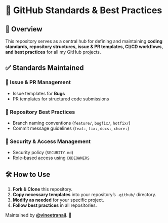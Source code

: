 # 🚀 GitHub Standards & Best Practices

## 📌 Overview
This repository serves as a central hub for defining and maintaining **coding standards, repository structures, issue & PR templates, CI/CD workflows, and best practices** for all my GitHub projects.

## ✅ Standards Maintained
### 🔹 Issue & PR Management
- Issue templates for **Bugs**
- PR templates for structured code submissions

### 🔹 Repository Best Practices
- Branch naming conventions (`feature/`, `bugfix/`, `hotfix/`)
- Commit message guidelines (`feat:`, `fix:`, `docs:`, `chore:`)

### 🔹 Security & Access Management
- Security policy (`SECURITY.md`)
- Role-based access using `CODEOWNERS`

## 🛠️ How to Use
1. **Fork & Clone** this repository.
2. **Copy necessary templates** into your repository’s `.github/` directory.
3. **Modify as needed** for your specific project.
4. **Follow best practices** in all repositories.

Maintained by **[@vineetranaji](https://github.com/vineetranaji)**. 🚀
